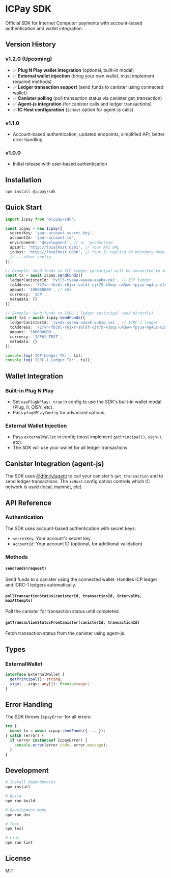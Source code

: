 # ICPay SDK

Official SDK for Internet Computer payments with account-based authentication and wallet integration.

## Version History

### v1.2.0 (Upcoming)
- ✅ **Plug N Play wallet integration** (optional, built-in modal)
- ✅ **External wallet injection** (bring your own wallet, must implement required methods)
- ✅ **Ledger transaction support** (send funds to canister using connected wallet)
- ✅ **Canister polling** (poll transaction status via canister get_transaction)
- ✅ **Agent-js integration** (for canister calls and ledger transactions)
- ✅ **IC Host configuration** (`icHost` option for agent-js calls)

### v1.1.0
- Account-based authentication, updated endpoints, simplified API, better error handling

### v1.0.0
- Initial release with user-based authentication

## Installation

```bash
npm install @icpay/sdk
```

## Quick Start

```typescript
import Icpay from '@icpay/sdk';

const icpay = new Icpay({
  secretKey: 'your-account-secret-key',
  accountId: 'your-account-id',
  environment: 'development', // or 'production'
  apiUrl: 'http://localhost:6201', // Your API URL
  icHost: 'http://localhost:8080', // Your IC replica or boundary node (NEW)
  // ...other config
});

// Example: Send funds to ICP ledger (principal will be converted to AccountIdentifier automatically)
const tx = await icpay.sendFunds({
  ledgerCanisterId: 'ryjl3-tyaaa-aaaaa-aaaba-cai', // ICP ledger
  toAddress: '727vn-fbcbl-r6jxr-soldf-cjr75-43oqc-u43ww-fpjua-mg4uz-u2mdz-kqe', // principal string
  amount: '100000000', // e8s
  currency: 'ICP',
  metadata: {}
});

// Example: Send funds to ICRC-1 ledger (principal used directly)
const tx2 = await icpay.sendFunds({
  ledgerCanisterId: 'iyedx-sqaaa-aaaak-quksq-cai', // ICRC-1 ledger
  toAddress: '727vn-fbcbl-r6jxr-soldf-cjr75-43oqc-u43ww-fpjua-mg4uz-u2mdz-kqe',
  amount: '100000000',
  currency: 'ICPAY_TEST',
  metadata: {}
});

console.log('ICP Ledger TX:', tx);
console.log('ICRC-1 Ledger TX:', tx2);
```

## Wallet Integration

### Built-in Plug N Play
- Set `usePlugNPlay: true` in config to use the SDK's built-in wallet modal (Plug, II, OISY, etc).
- Pass `plugNPlayConfig` for advanced options.

### External Wallet Injection
- Pass `externalWallet` in config (must implement `getPrincipal()`, `sign()`, etc).
- The SDK will use your wallet for all ledger transactions.

## Canister Integration (agent-js)

The SDK uses [@dfinity/agent](https://www.npmjs.com/package/@dfinity/agent) to call your canister's `get_transaction` and to send ledger transactions. The `icHost` config option controls which IC network is used (local, mainnet, etc).

## API Reference

### Authentication
The SDK uses account-based authentication with secret keys:
- `secretKey`: Your account's secret key
- `accountId`: Your account ID (optional, for additional validation)

### Methods

#### `sendFunds(request)`
Send funds to a canister using the connected wallet. Handles ICP ledger and ICRC-1 ledgers automatically.

#### `pollTransactionStatus(canisterId, transactionId, intervalMs, maxAttempts)`
Poll the canister for transaction status until completed.

#### `getTransactionStatusFromCanister(canisterId, transactionId)`
Fetch transaction status from the canister using agent-js.

## Types

### ExternalWallet
```typescript
interface ExternalWallet {
  getPrincipal(): string;
  sign(...args: any[]): Promise<any>;
}
```

## Error Handling

The SDK throws `IcpayError` for all errors:

```typescript
try {
  const tx = await icpay.sendFunds({ ... });
} catch (error) {
  if (error instanceof IcpayError) {
    console.error(error.code, error.message);
  }
}
```

## Development

```bash
# Install dependencies
npm install

# Build
npm run build

# Development mode
npm run dev

# Test
npm test

# Lint
npm run lint
```

## License

MIT